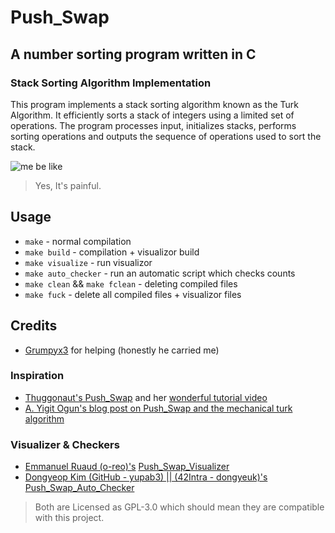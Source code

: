 # Push_Swap

## A number sorting program written in C

### Stack Sorting Algorithm Implementation

This program implements a stack sorting algorithm known as the Turk Algorithm.
It efficiently sorts a stack of integers using a limited set of operations.
The program processes input, initializes stacks, performs sorting operations
and outputs the sequence of operations used to sort the stack.

![me be like](https://media1.tenor.com/m/izTNkY2BgkAAAAAC/fade-away-oooooooooooo.gif)

> Yes, It's painful.

## Usage

- `make` - normal compilation
- `make build` - compilation + visualizor build
- `make visualize` - run visualizor
- `make auto_checker` - run an automatic script which checks counts
- `make clean` && `make fclean` - deleting compiled files
- `make fuck` - delete all compiled files + visualizor files

## Credits

- [Grumpyx3](https://github.com/Grumpyx3) for helping (honestly he carried me)

### Inspiration

- [Thuggonaut's Push_Swap](https://github.com/Thuggonaut/42IC_Ring02_Push_swap) and her [wonderful tutorial video](https://youtu.be/wRvipSG4Mmk?si=JVKh-_dEabhi_rIu)
- [A. Yigit Ogun's blog post on Push_Swap and the mechanical turk algorithm](https://medium.com/@ayogun/push-swap-c1f5d2d41e97)

### Visualizer & Checkers

- [Emmanuel Ruaud (o-reo)'s](https://github.com/o-reo) [Push_Swap_Visualizer](https://github.com/o-reo/push_swap_visualizer)
- [Dongyeop Kim (GitHub - yupab3) || (42Intra - dongyeuk)'s](https://github.com/yupab3) [Push_Swap_Auto_Checker](https://github.com/yupab3/push_swap_auto_checker)

> Both are Licensed as GPL-3.0 which should mean they are compatible with this project.
